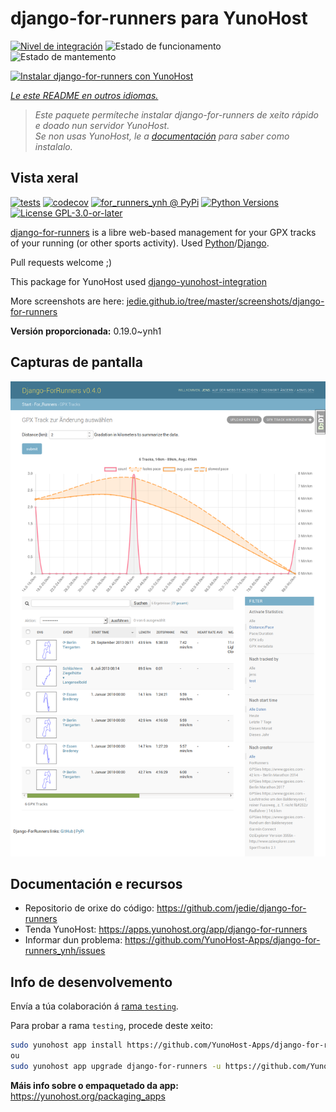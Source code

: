 <!--
NOTA: Este README foi creado automáticamente por <https://github.com/YunoHost/apps/tree/master/tools/readme_generator>
NON debe editarse manualmente.
-->

# django-for-runners para YunoHost

[![Nivel de integración](https://dash.yunohost.org/integration/django-for-runners.svg)](https://ci-apps.yunohost.org/ci/apps/django-for-runners/) ![Estado de funcionamento](https://ci-apps.yunohost.org/ci/badges/django-for-runners.status.svg) ![Estado de mantemento](https://ci-apps.yunohost.org/ci/badges/django-for-runners.maintain.svg)

[![Instalar django-for-runners con YunoHost](https://install-app.yunohost.org/install-with-yunohost.svg)](https://install-app.yunohost.org/?app=django-for-runners)

*[Le este README en outros idiomas.](./ALL_README.md)*

> *Este paquete permíteche instalar django-for-runners de xeito rápido e doado nun servidor YunoHost.*  
> *Se non usas YunoHost, le a [documentación](https://yunohost.org/install) para saber como instalalo.*

## Vista xeral

[![tests](https://github.com/YunoHost-Apps/django-for-runners_ynh/actions/workflows/tests.yml/badge.svg?branch=main)](https://github.com/YunoHost-Apps/django-for-runners_ynh/actions/workflows/tests.yml)
[![codecov](https://codecov.io/github/jedie/for_runners_ynh/branch/main/graph/badge.svg)](https://app.codecov.io/github/jedie/for_runners_ynh)
[![for_runners_ynh @ PyPi](https://img.shields.io/pypi/v/for_runners_ynh?label=for_runners_ynh%20%40%20PyPi)](https://pypi.org/project/for_runners_ynh/)
[![Python Versions](https://img.shields.io/pypi/pyversions/for_runners_ynh)](https://github.com/YunoHost-Apps/django-for-runners_ynh/blob/main/pyproject.toml)
[![License GPL-3.0-or-later](https://img.shields.io/pypi/l/for_runners_ynh)](https://github.com/YunoHost-Apps/django-for-runners_ynh/blob/main/LICENSE)

[django-for-runners](https://github.com/jedie/django-for-runners) is a libre web-based management for your GPX tracks of your running (or other sports activity). Used [Python](https://www.python.org/)/[Django](https://www.djangoproject.com/).

Pull requests welcome ;)

This package for YunoHost used [django-yunohost-integration](https://github.com/YunoHost-Apps/django_yunohost_integration)

More screenshots are here: [jedie.github.io/tree/master/screenshots/django-for-runners](https://github.com/jedie/jedie.github.io/tree/master/screenshots/django-for-runners/README.creole)


**Versión proporcionada:** 0.19.0~ynh1

## Capturas de pantalla

![Captura de pantalla de django-for-runners](./doc/screenshots/screenshot.png)

## Documentación e recursos

- Repositorio de orixe do código: <https://github.com/jedie/django-for-runners>
- Tenda YunoHost: <https://apps.yunohost.org/app/django-for-runners>
- Informar dun problema: <https://github.com/YunoHost-Apps/django-for-runners_ynh/issues>

## Info de desenvolvemento

Envía a túa colaboración á [rama `testing`](https://github.com/YunoHost-Apps/django-for-runners_ynh/tree/testing).

Para probar a rama `testing`, procede deste xeito:

```bash
sudo yunohost app install https://github.com/YunoHost-Apps/django-for-runners_ynh/tree/testing --debug
ou
sudo yunohost app upgrade django-for-runners -u https://github.com/YunoHost-Apps/django-for-runners_ynh/tree/testing --debug
```

**Máis info sobre o empaquetado da app:** <https://yunohost.org/packaging_apps>
